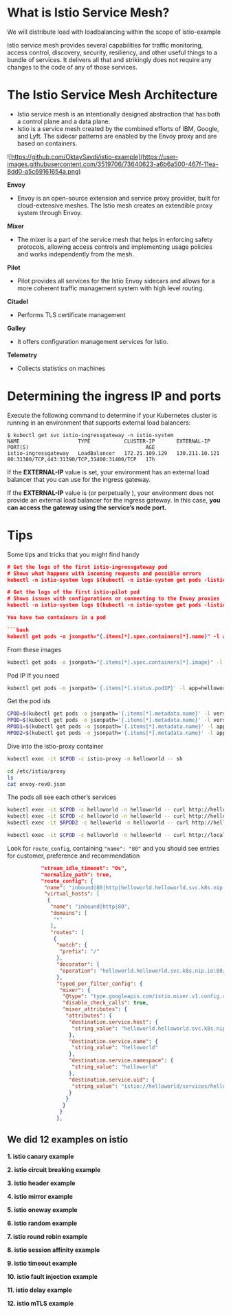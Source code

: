 # What is Istio Service Mesh?

We will distribute load with loadbalancing within the scope of istio-example

Istio service mesh provides several capabilities for traffic monitoring, access control, discovery, security, resiliency, and other useful things to a bundle of services. It delivers all that and strikingly does not require any changes to the code of any of those services.

# The Istio Service Mesh Architecture

-   Istio service mesh is an intentionally designed abstraction that has both a control plane and a data plane.
-   Istio is a service mesh created by the combined efforts of IBM, Google, and Lyft. The sidecar patterns are enabled by the Envoy proxy and are based on containers.

![https://github.com/OktaySavdi/istio-example](https://user-images.githubusercontent.com/3519706/73640623-a6b6a500-467f-11ea-8dd0-a5c69161654a.png)

**Envoy**

-   Envoy is an open-source extension and service proxy provider, built for cloud-extensive meshes. The Istio mesh creates an extendible proxy system through Envoy.

**Mixer**

-   The mixer is a part of the service mesh that helps in enforcing safety protocols, allowing access controls and implementing usage policies and works independently from the mesh.

**Pilot**

-   Pilot provides all services for the Istio Envoy sidecars and allows for a more coherent traffic management system with high level routing.

**Citadel**

-  Performs TLS certificate management

**Galley**

-  It offers configuration management services for Istio.

**Telemetry**

-  Collects statistics on machines

# Determining the ingress IP and ports

Execute the following command to determine if your Kubernetes cluster is running in an environment that supports external load balancers:

    $ kubectl get svc istio-ingressgateway -n istio-system
    NAME                   TYPE           CLUSTER-IP       EXTERNAL-IP     PORT(S)                                      AGE
    istio-ingressgateway   LoadBalancer   172.21.109.129   130.211.10.121  80:31380/TCP,443:31390/TCP,31400:31400/TCP   17h

If the **EXTERNAL-IP** value is set, your environment has an external load balancer that you can use for the ingress gateway.

If the **EXTERNAL-IP** value is <none> (or perpetually <pending>), your environment does not provide an external load balancer for the ingress gateway. In this case, **you can access the gateway using the service’s node port.**

# Tips

Some tips and tricks that you might find handy

```json
# Get the logs of the first istio-ingressgateway pod
# Shows what happens with incoming requests and possible errors
kubectl -n istio-system logs $(kubectl -n istio-system get pods -listio=ingressgateway -o=jsonpath="{.items[0].metadata.name}") --tail=300

# Get the logs of the first istio-pilot pod
# Shows issues with configurations or connecting to the Envoy proxies
kubectl -n istio-system logs $(kubectl -n istio-system get pods -listio=pilot -o=jsonpath="{.items[0].metadata.name}") discovery --tail=300

You have two containers in a pod

```bash
kubectl get pods -o jsonpath="{.items[*].spec.containers[*].name}" -l app=helloworld -n helloworld
```

From these images

```bash
kubectl get pods -o jsonpath="{.items[*].spec.containers[*].image}" -l app=helloworld -n helloworld
```

Pod IP If you need

```bash
kubectl get pods -o jsonpath='{.items[*].status.podIP}' -l app=helloworld -n helloworld
```

Get the pod ids

```bash
CPOD=$(kubectl get pods -o jsonpath='{.items[*].metadata.name}' -l version=safe -n helloworld)
PPOD=$(kubectl get pods -o jsonpath='{.items[*].metadata.name}' -l version=risky -n helloworld)
RPOD1=$(kubectl get pods -o jsonpath='{.items[*].metadata.name}' -l app=helloworld,version=safe -n helloworld)
RPOD2=$(kubectl get pods -o jsonpath='{.items[*].metadata.name}' -l app=helloworld,version=risky -n helloworld)
```

Dive into the istio-proxy container

```bash
kubectl exec -it $CPOD -c istio-proxy -n helloworld -- sh

cd /etc/istio/proxy
ls
cat envoy-rev0.json
```


The pods all see each other’s services

```bash
kubectl exec -it $CPOD -c helloworld -n helloworld -- curl http://helloworld/istio
kubectl exec -it $CPOD -c helloworld -n helloworld -- curl http://helloworld/istio
kubectl exec -it $RPOD2 -c helloworld -n helloworld -- curl http://helloworld/istio
```

```bash
kubectl exec -it $CPOD -c helloworld -n helloworld -- curl http://localhost:15000/config_dump > envoyfile.json
```

Look for  `route_config`, containing  `"name": "80"`  and you should see entries for customer, preference and recommendation

```json
           "stream_idle_timeout": "0s",
           "normalize_path": true,
           "route_config": {
            "name": "inbound|80|http|helloworld.helloworld.svc.k8s.nip.io",
            "virtual_hosts": [
             {
              "name": "inbound|http|80",
              "domains": [
               "*"
              ],
              "routes": [
               {
                "match": {
                 "prefix": "/"
                },
                "decorator": {
                 "operation": "helloworld.helloworld.svc.k8s.nip.io:80/*"
                },
                "typed_per_filter_config": {
                 "mixer": {
                  "@type": "type.googleapis.com/istio.mixer.v1.config.client.ServiceConfig",
                  "disable_check_calls": true,
                  "mixer_attributes": {
                   "attributes": {
                    "destination.service.host": {
                     "string_value": "helloworld.helloworld.svc.k8s.nip.io"
                    },
                    "destination.service.name": {
                     "string_value": "helloworld"
                    },
                    "destination.service.namespace": {
                     "string_value": "helloworld"
                    },
                    "destination.service.uid": {
                     "string_value": "istio://helloworld/services/helloworld"
                    }
                   }
                  }
                 }
                },

```

## We did 12 examples on istio

 **1. istio canary example** 
 
 **2. istio circuit breaking example**
 
 **3. istio header example**
 
 **4. istio mirror example**
 
 **5. istio oneway example**
 
 **6. istio random example**
 
 **7. istio round robin example**
 
 **8. istio session affinity example**
 
 **9. istio timeout example**
 
 **10. istio fault injection example**
 
 **11. istio delay example**
  
 **12. istio mTLS example**
